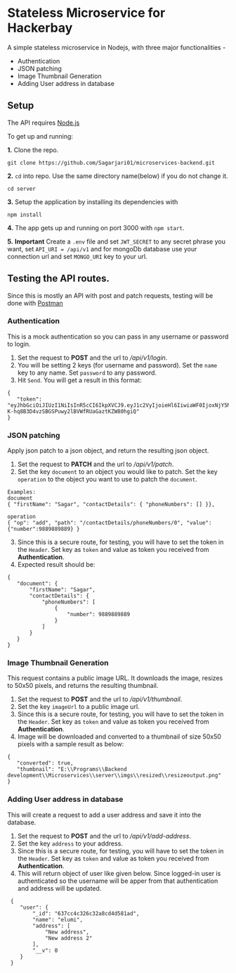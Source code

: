 # Stateless Microservice for Hackerbay

A simple stateless microservice in Nodejs, with three major functionalities -

 * Authentication
 * JSON patching
 * Image Thumbnail Generation
 * Adding User address in database


## Setup

The API requires [Node.js](https://nodejs.org/en/download/)

To get up and running: 

**1.** Clone the repo.
```
git clone https://github.com/Sagarjari01/microservices-backend.git
```

**2.**  ```cd``` into repo. Use the same directory name(below) if you do not change it.
```
cd server
```

**3.**  Setup the application by installing its dependencies with
```
npm install
```

**4.**  The app gets up and running on port 3000 with ```npm start```.

**5.**  **Important** Create a ```.env``` file and set ```JWT_SECRET``` to any secret phrase you want, set ```API_URI = /api/v1``` and for mongoDb database use your connection url and set ```MONGO_URI``` key to your url.
 

## Testing the API routes.

Since this is mostly an API with post and patch requests, testing will be done with [Postman](https://www.getpostman.com/)

### Authentication
This is a mock authentication so you can pass in any username or password to login.
 1. Set the request to **POST** and the url to _/api/v1/login_. 
 2. You will be setting 2 keys (for username and password). Set the ```name``` key to any name. Set ```password``` to any password.
 3. Hit ```Send```. You will get a result in this format:
 ```
{
    "token": "eyJhbGciOiJIUzI1NiIsInR5cCI6IkpXVCJ9.eyJ1c2VyIjoieHl6IiwiaWF0IjoxNjY5MTIzNzc0fQ.z-K-hq8B3D4vzSBGSPuwy2lBVWfRUaGaztKZW80hgiQ"
}
 ```


 ### JSON patching
Apply json patch to a json object, and return the resulting json object.
 1. Set the request to **PATCH** and the url to _/api/v1/patch_.
 2. Set the key ```document``` to an object you would like to patch. Set the key ```operation``` to the object you want to use to patch the ```document```.
 ```
 Examples:
 document
 { "firstName": "Sagar", "contactDetails": { "phoneNumbers": [] }},

 operation
 { "op": "add", "path": "/contactDetails/phoneNumbers/0", "value": {"number":9889889889} }
 ```
 3. Since this is a secure route, for testing, you will have to set the token in the ```Header```. Set key as ```token``` and value as token you received from **Authentication**.
 4. Expected result should be:
 ```
 {
    "document": {
        "firstName": "Sagar",
        "contactDetails": {
            "phoneNumbers": [
                {
                    "number": 9889889889
                }
            ]
        }
    }
 }
 ```


 ### Image Thumbnail Generation
This request contains a public image URL. It downloads the image, resizes to 50x50 pixels, and returns the resulting thumbnail.
 1. Set the request to **POST** and the url to _/api/v1/thumbnail_.
 2. Set the key ```imageUrl``` to a public image url.
 3. Since this is a secure route, for testing, you will have to set the token in the ```Header```. Set key as ```token``` and value as token you received from **Authentication**.
 4. Image will be downloaded and converted to a thumbnail of size 50x50 pixels with a sample result as below:
 ```
 {
    "converted": true,
    "thumbnail": "E:\\Programs\\Backend development\\Microservices\\server\\imgs\\resized\\resizeoutput.png"
 }
```

 ### Adding User address in database
This will create a request to add a user address and save it into the database.
 1. Set the request to **POST** and the url to _/api/v1/add-address_.
 2. Set the key ```address``` to your address.
 3. Since this is a secure route, for testing, you will have to set the token in the ```Header```. Set key as ```token``` and value as token you received from **Authentication**.
 4. This will return object of user like given below. Since logged-in user is authenticated so the username will be apper from that authentication and address will be updated.

```
 {
    "user": {
        "_id": "637cc4c326c32a8cd4d581ad",
        "name": "elumi",
        "address": [
            "New address",
            "New address 2"
        ],
        "__v": 0
    }
 }
```